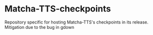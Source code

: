 # Matcha-TTS-checkpoints
Repository specific for hosting Matcha-TTS's checkpoints in its release. Mitigation due to the bug in gdown 
